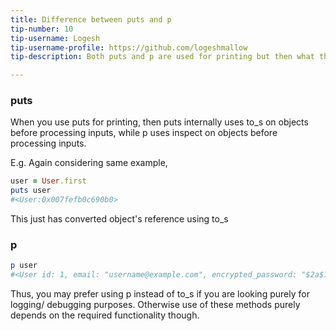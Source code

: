 ```yaml
---
title: Difference between puts and p
tip-number: 10
tip-username: Logesh
tip-username-profile: https://github.com/logeshmallow
tip-description: Both puts and p are used for printing but then what the difference is covered here.

---
```


### puts

When you use puts for printing, then puts internally uses to_s on objects before processing inputs, while p uses inspect on objects before processing inputs.

E.g. Again considering same example,

```ruby
user = User.first
puts user
#<User:0x007fefb0c690b0>
```

This just has converted object's reference using to_s

### p 

```ruby
p user
#<User id: 1, email: "username@example.com", encrypted_password: "$2a$10$D57y73Q9HUXG9Hym3bLl8.MizOdTRxd6NQH6snHi4Q....", reset_password_token: nil, reset_password_sent_at: nil, remember_created_at: "2014-10-15 11:19:09", sign_in_count: 13, current_sign_in_at: "2014-10-21 20:10:18", last_sign_in_at: "2014-10-20 17:37:27", current_sign_in_ip: "127.0.0.1", last_sign_in_ip: "127.0.0.1", created_at: "2014-06-30 17:41:06", updated_at: "2014-10-21 20:10:18">
```

Thus, you may prefer using p instead of to_s if you are looking purely for logging/ debugging purposes. Otherwise use of these methods purely depends on the required functionality though.


